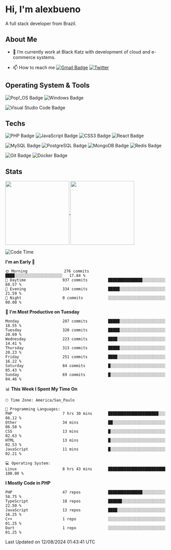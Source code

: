 # Hi, I'm alexbueno

A full stack developer from Brazil.

## About Me

- 🌱 I’m currently work at Black Katz with development of cloud and e-commerce systems.

- 📫 How to reach me [![Gmail Badge](https://img.shields.io/badge/-gmail-c14438?style=for-the-badge&logo=Gmail&logoColor=ffffff)](mailto:alexsandrofbueno@gmail.com) [![Twitter](https://img.shields.io/badge/twitter-1DA1F2.svg?style=for-the-badge&logo=twitter&logoColor=ffffff)](https://twitter.com/Alex_Bueno_7)

## Operating System & Tools

![Pop!_OS Badge](https://img.shields.io/badge/Pop!__OS-48B9C7?logo=popos&logoColor=fff&style=flat)
![Windows Badge](https://img.shields.io/badge/Windows-0078D6?logo=windows&logoColor=fff&style=flat)

![Visual Studio Code Badge](https://img.shields.io/badge/Visual%20Studio%20Code-007ACC?logo=visualstudiocode&logoColor=fff&style=flat)

## Techs

![PHP Badge](https://img.shields.io/badge/PHP-777BB4?logo=php&logoColor=fff&style=flat)
![JavaScript Badge](https://img.shields.io/badge/JavaScript-F7DF1E?logo=javascript&logoColor=000&style=flat)
![CSS3 Badge](https://img.shields.io/badge/CSS3-1572B6?logo=css3&logoColor=fff&style=flat)
![React Badge](https://img.shields.io/badge/React-61DAFB?logo=react&logoColor=000&style=flat)

![MySQL Badge](https://img.shields.io/badge/MySQL-4479A1?logo=mysql&logoColor=fff&style=flat)
![PostgreSQL Badge](https://img.shields.io/badge/PostgreSQL-4169E1?logo=postgresql&logoColor=fff&style=flat)
![MongoDB Badge](https://img.shields.io/badge/MongoDB-47A248?logo=mongodb&logoColor=fff&style=flat)
![Redis Badge](https://img.shields.io/badge/Redis-DC382D?logo=redis&logoColor=fff&style=flat)

![Git Badge](https://img.shields.io/badge/Git-F05032?logo=git&logoColor=fff&style=flat)
![Docker Badge](https://img.shields.io/badge/Docker-2496ED?logo=docker&logoColor=fff&style=flat)


## Stats

<a href="https://github.com/anuraghazra/github-readme-stats">
  <img height=200 align="center" src="https://github-readme-stats.vercel.app/api?username=alexbueno7&theme=dark" />
</a>
<a href="https://github.com/anuraghazra/convoychat">
  <img height=200 align="center" src="https://github-readme-stats.vercel.app/api/top-langs?username=alexbueno7&layout=compact&langs_count=8&card_width=320&theme=dark" />
</a>

<!--START_SECTION:waka-->
![Code Time](http://img.shields.io/badge/Code%20Time-1%2C061%20hrs%2033%20mins-blue)

**I'm an Early 🐤** 

```text
🌞 Morning                276 commits         ████░░░░░░░░░░░░░░░░░░░░░   17.84 % 
🌆 Daytime                937 commits         ███████████████░░░░░░░░░░   60.57 % 
🌃 Evening                334 commits         █████░░░░░░░░░░░░░░░░░░░░   21.59 % 
🌙 Night                  0 commits           ░░░░░░░░░░░░░░░░░░░░░░░░░   00.00 % 
```
📅 **I'm Most Productive on Tuesday** 

```text
Monday                   287 commits         █████░░░░░░░░░░░░░░░░░░░░   18.55 % 
Tuesday                  320 commits         █████░░░░░░░░░░░░░░░░░░░░   20.69 % 
Wednesday                223 commits         ████░░░░░░░░░░░░░░░░░░░░░   14.41 % 
Thursday                 313 commits         █████░░░░░░░░░░░░░░░░░░░░   20.23 % 
Friday                   251 commits         ████░░░░░░░░░░░░░░░░░░░░░   16.22 % 
Saturday                 84 commits          █░░░░░░░░░░░░░░░░░░░░░░░░   05.43 % 
Sunday                   69 commits          █░░░░░░░░░░░░░░░░░░░░░░░░   04.46 % 
```


📊 **This Week I Spent My Time On** 

```text
🕑︎ Time Zone: America/Sao_Paulo

💬 Programming Languages: 
PHP                      7 hrs 30 mins       ██████████████████████░░░   86.12 % 
Other                    34 mins             ██░░░░░░░░░░░░░░░░░░░░░░░   06.50 % 
CSS                      13 mins             █░░░░░░░░░░░░░░░░░░░░░░░░   02.63 % 
HTML                     13 mins             █░░░░░░░░░░░░░░░░░░░░░░░░   02.53 % 
JavaScript               11 mins             █░░░░░░░░░░░░░░░░░░░░░░░░   02.21 % 

💻 Operating System: 
Linux                    8 hrs 43 mins       █████████████████████████   100.00 % 
```

**I Mostly Code in PHP** 

```text
PHP                      47 repos            ███████████████░░░░░░░░░░   58.75 % 
TypeScript               18 repos            ██████░░░░░░░░░░░░░░░░░░░   22.50 % 
JavaScript               13 repos            ████░░░░░░░░░░░░░░░░░░░░░   16.25 % 
C++                      1 repo              ░░░░░░░░░░░░░░░░░░░░░░░░░   01.25 % 
Dart                     1 repo              ░░░░░░░░░░░░░░░░░░░░░░░░░   01.25 % 
```




 Last Updated on 12/08/2024 01:43:41 UTC
<!--END_SECTION:waka-->
